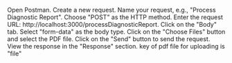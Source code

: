 Open Postman.
Create a new request.
Name your request, e.g., "Process Diagnostic Report".
Choose "POST" as the HTTP method.
Enter the request URL: http://localhost:3000/processDiagnosticReport.
Click on the "Body" tab.
Select "form-data" as the body type.
Click on the "Choose Files" button and select the PDF file.
Click on the "Send" button to send the request.
View the response in the "Response" section.
key of pdf file for uploading is "file"

